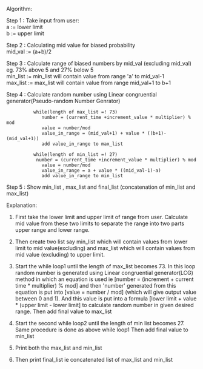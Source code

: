 
Algorithm:

Step 1 : Take input from user:                                     
        	a := lower limit                      
        	b := upper limit
       
Step 2 : Calculating mid value for biased probability                                      
       		mid_val := (a+b)/2

Step 3 : Calculate range of biased numbers by mid_val (excluding mid_val) eg. 73% above 5 and 27% below 5                                 
        	min_list := min_list will contain value from range 'a' to mid_val-1                                                  
        	max_list := max_list will contain value from range mid_val+1 to b+1

Step 4 : Calculate random number using Linear congruential generator(Pseudo-random Number Genrator)  

		      while(length of max_list =! 73)	
			     number = (current_time +increment_value * multiplier) % mod
			     value = number/mod
			     value_in_range = (mid_val+1) + value * ((b+1)-(mid_val+1))
			     add value_in_range to max_list

		      while(length of min_list =! 27)	
		       number = (current_time +increment_value * multiplier) % mod
			     value = number/mod
			     value_in_range = a + value * ((mid_val-1)-a)
			     add value_in_range to min_list

Step 5 : Show min_list , max_list and final_list (concatenation of min_list and max_list)

Explanation:
1. First take the lower limit and upper limit of range from user. Calculate mid value from these two limits to separate the range into two parts upper range and lower range. 

2. Then create two list say min_list which will contain values from lower limit to mid value(excluding) and max_list which will contain values from mid value (excluding) to upper limit.

3. Start the while loop1 until the length of max_list becomes 73. 
   In this loop random number is generated using Linear congruential generator(LCG) method in which an equation is used ie                  [number = (increment + current time * multiplier) % mod] and then 'number' generated from this equation is put into                      [value = number / mod] (which will give output value between 0 and 1). And this value is put into a formula                              [lower limit + value * (upper limit - lower limit] to calculate random number in given desired range. 
   Then add final value to max_list

4. Start the second while loop2 until the length of min list becomes 27.
   Same procedure is done as above while loop1
   Then add final value to min_list

5. Print both the max_list and min_list

6. Then print final_list ie concatenated list of max_list and min_list
